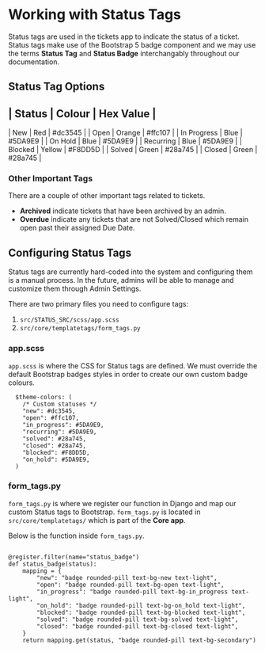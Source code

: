 # Working with Status Tags

Status tags are used in the tickets app to indicate the status of a ticket. Status tags make use of the Bootstrap 5 badge component and we may use the terms **Status Tag** and **Status Badge** interchangably throughout our documentation. 

## Status Tag Options

| Status  | Colour | Hex Value |
--------------------------------
| New     | Red     | #dc3545  |
| Open    | Orange  | #ffc107  |
| In Progress | Blue  | #5DA9E9 |
| On Hold | Blue  | #5DA9E9 |
| Recurring | Blue  | #5DA9E9 |
| Blocked | Yellow  | #F8DD5D |
| Solved | Green  | #28a745 |
| Closed | Green  | #28a745 |

### Other Important Tags

There are a couple of other important tags related to tickets. 

- **Archived** indicate tickets that have been archived by an admin.
- **Overdue** indicate any tickets that are not Solved/Closed which remain open past their assigned Due Date.

## Configuring Status Tags

Status tags are currently hard-coded into the system and configuring them is a manual process. In the future, admins will be able to manage and customize them through Admin Settings. 

There are two primary files you need to configure tags: 

1. `src/STATUS_SRC/scss/app.scss`
2. `src/core/templatetags/form_tags.py`

### app.scss

`app.scss` is where the CSS for Status tags are defined. We must override the default Bootstrap badges styles in order to create our own custom badge colours. 

```
  $theme-colors: (
    /* Custom statuses */
    "new": #dc3545,
    "open": #ffc107,
    "in_progress": #5DA9E9,
    "recurring": #5DA9E9,
    "solved": #28a745,
    "closed": #28a745,
    "blocked": #F8DD5D,
    "on_hold": #5DA9E9,
  )

```

### form_tags.py

`form_tags.py` is where we register our function in Django and map our custom Status tags to Bootstrap. `form_tags.py` is located in `src/core/templatetags/` which is part of the **Core app**. 

Below is the function inside `form_tags.py`. 

```

@register.filter(name="status_badge")
def status_badge(status):
    mapping = {
        "new": "badge rounded-pill text-bg-new text-light",
        "open": "badge rounded-pill text-bg-open text-light",
        "in_progress": "badge rounded-pill text-bg-in_progress text-light",
        "on_hold": "badge rounded-pill text-bg-on_hold text-light",
        "blocked": "badge rounded-pill text-bg-blocked text-light",
        "solved": "badge rounded-pill text-bg-solved text-light",
        "closed": "badge rounded-pill text-bg-closed text-light",
    }
    return mapping.get(status, "badge rounded-pill text-bg-secondary")

```

